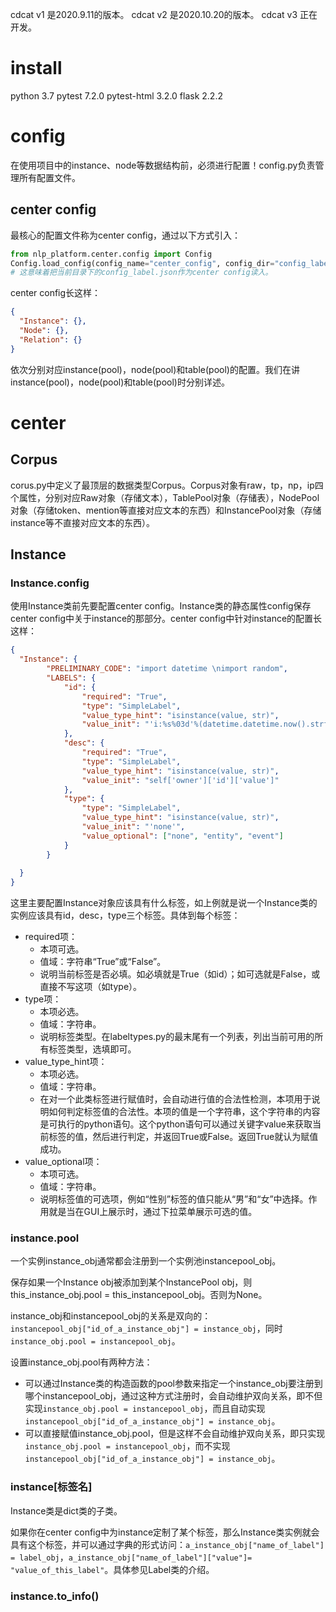 cdcat v1 是2020.9.11的版本。
cdcat v2 是2020.10.20的版本。
cdcat v3 正在开发。

# install
python 3.7
pytest 7.2.0
pytest-html 3.2.0
flask 2.2.2

# config
在使用项目中的instance、node等数据结构前，必须进行配置！config.py负责管理所有配置文件。
## center config
最核心的配置文件称为center config，通过以下方式引入：
```python
from nlp_platform.center.config import Config
Config.load_config(config_name="center_config", config_dir="config_label.json")  
# 这意味着把当前目录下的config_label.json作为center config读入。
```
center config长这样：
```json
{
  "Instance": {},
  "Node": {},
  "Relation": {}
}
```
依次分别对应instance(pool)，node(pool)和table(pool)的配置。我们在讲instance(pool)，node(pool)和table(pool)时分别详述。

# center
## Corpus
corus.py中定义了最顶层的数据类型Corpus。Corpus对象有raw，tp，np，ip四个属性，分别对应Raw对象（存储文本），TablePool对象（存储表），NodePool对象（存储token、mention等直接对应文本的东西）和InstancePool对象（存储instance等不直接对应文本的东西）。
## Instance

### Instance.config
使用Instance类前先要配置center config。Instance类的静态属性config保存center config中关于instance的那部分。center config中针对instance的配置长这样：
```json
{
  "Instance": {
        "PRELIMINARY_CODE": "import datetime \nimport random",
        "LABELS": {
            "id": {
                "required": "True",
                "type": "SimpleLabel",
                "value_type_hint": "isinstance(value, str)",
                "value_init": "'i:%s%03d'%(datetime.datetime.now().strftime('%Y%m%d%H%M%S%d'),random.randint(0,999))"
            },
            "desc": {
                "required": "True",
                "type": "SimpleLabel",
                "value_type_hint": "isinstance(value, str)",
                "value_init": "self['owner']['id']['value']"
            },
            "type": {
                "type": "SimpleLabel",
                "value_type_hint": "isinstance(value, str)",
                "value_init": "'none'",
                "value_optional": ["none", "entity", "event"]
            }
        }
  
  }
}
```
这里主要配置Instance对象应该具有什么标签，如上例就是说一个Instance类的实例应该具有id，desc，type三个标签。具体到每个标签：
* required项：
    * 本项可选。
    * 值域：字符串“True”或“False”。
    * 说明当前标签是否必填。如必填就是True（如id）；如可选就是False，或直接不写这项（如type）。
* type项：
    * 本项必选。
    * 值域：字符串。
    * 说明标签类型。在labeltypes.py的最末尾有一个列表，列出当前可用的所有标签类型，选填即可。
* value_type_hint项： 
    * 本项必选。
    * 值域：字符串。
    * 在对一个此类标签进行赋值时，会自动进行值的合法性检测，本项用于说明如何判定标签值的合法性。本项的值是一个字符串，这个字符串的内容是可执行的python语句。这个python语句可以通过关键字value来获取当前标签的值，然后进行判定，并返回True或False。返回True就认为赋值成功。
* value_optional项：
    * 本项可选。
    * 值域：字符串。
    * 说明标签值的可选项，例如“性别”标签的值只能从“男”和“女”中选择。作用就是当在GUI上展示时，通过下拉菜单展示可选的值。
    
### instance.pool

一个实例instance_obj通常都会注册到一个实例池instancepool_obj。

保存如果一个Instance obj被添加到某个InstancePool obj，则this_instance_obj.pool = this_instancepool_obj。否则为None。

instance_obj和instancepool_obj的关系是双向的：`instancepool_obj["id_of_a_instance_obj"] = instance_obj`，同时`instance_obj.pool = instancepool_obj`。

设置instance_obj.pool有两种方法：
* 可以通过Instance类的构造函数的pool参数来指定一个instance_obj要注册到哪个instancepool_obj，通过这种方式注册时，会自动维护双向关系，即不但实现`instance_obj.pool = instancepool_obj`，而且自动实现`instancepool_obj["id_of_a_instance_obj"] = instance_obj`。
* 可以直接赋值instance_obj.pool，但是这样不会自动维护双向关系，即只实现`instance_obj.pool = instancepool_obj`，而不实现`instancepool_obj["id_of_a_instance_obj"] = instance_obj`。

### instance[标签名]

Instance类是dict类的子类。

如果你在center config中为instance定制了某个标签，那么Instance类实例就会具有这个标签，并可以通过字典的形式访问：`a_instance_obj["name_of_label"] = label_obj`，`a_instance_obj["name_of_label"]["value"]= "value_of_this_label"`。具体参见Label类的介绍。

### instance.to_info()
